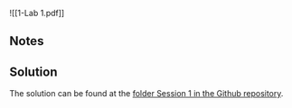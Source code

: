 ![[1-Lab 1.pdf]]

## Notes

## Solution
The solution can be found at the [folder Session 1 in the Github repository](https://github.com/MarioROT/PAR-MAI/tree/main/Session%201).
